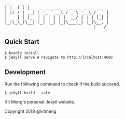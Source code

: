<pre>
 _    _ _
| | _(_) |_   _ __ ___   ___ _ __   __ _
| |/ / | __| | '_ ` _ \ / _ \ '_ \ / _` |
|    | | |_  | | | | | |  __/ | | | (_| |
|_|\_\_|\__| |_| |_| |_|\___|_| |_|\__, |
                                   |___/
</pre>

## Quick Start

    $ bundle install
    $ jekyll serve # navigate to http://localhost:4000

## Development
Run the following command to check if the build succeed.

    $ jekyll build --safe

Kit Meng's personal Jekyll website.

Copyright 2018 @kitmeng
